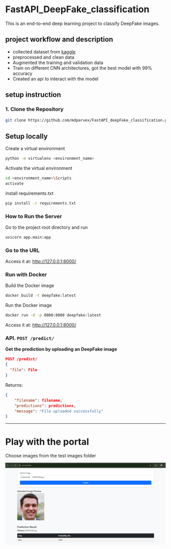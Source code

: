 # FastAPI_DeepFake_classification
This is an end-to-end deep learning project to classify DeepFake images. 

## project workflow and description

- collected dataset from [kaggle](https://www.kaggle.com/datasets/xhlulu/140k-real-and-fake-faces)
- preprocessed and clean data
- Augmented the training and validation data
- Train on different CNN architectures, got the best model with 99% accuracy
- Created an api to interact with the model

## setup instruction

### 1. Clone the Repository

```bash
git clone https://github.com/mdparvex/FastAPI_deepFake_classification.git

```

## Setup locally
Create a virtual environment
```bash
python -m virtualenv <environment_name>
```
Activate the virtual environment
```bash
cd <environment_name>\Scripts
activate
```
install requirements.txt
```bash
pip install -r requirements.txt
```

### How to Run the Server
Go to the project root directory and run
```bash
uvicorn app.main:app
```
### Go to the URL
Access it at: http://127.0.0.1:8000/

### Run with Docker
Build the Docker image
```bash
docker build -t deepfake:latest
```
Run the Docker image
```bash
docker run -d -p 8000:8000 deepfake:latest
```

Access it at: http://127.0.0.1:8000/

### API. `POST /predict/`

**Get the prediction by uploading an DeepFake image**

```json
POST /predict/
{
  "file": File
}
```

Returns:

```json
{
    "filename": filename,
    "predictions": predictions,
    "message": "File uploaded successfully"
}
```

---

# Play with the portal
Choose images from the test images folder

![alt text](image-2.png)
